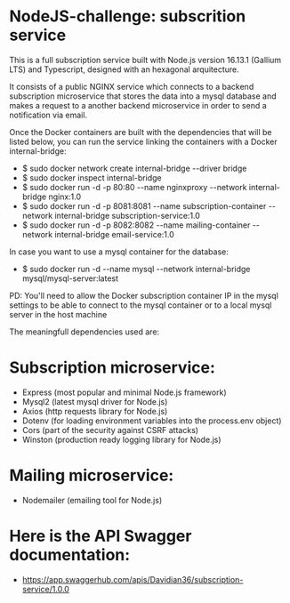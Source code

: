 # NodeJS-challenge: subscrition service

This is a full subscription service built with Node.js version 16.13.1 (Gallium LTS) and Typescript, designed with an hexagonal arquitecture.

It consists of a public NGINX service which connects to a backend subscription microservice that stores the data into a mysql database and makes a request to a another backend microservice in order to send a notification via email.

Once the Docker containers are built with the dependencies that will be listed below, you can run the service linking the containers with a Docker internal-bridge:

  - $ sudo docker network create internal-bridge --driver bridge
  - $ sudo docker inspect internal-bridge
  - $ sudo docker run -d -p 80:80 --name nginxproxy --network internal-bridge nginx:1.0
  - $ sudo docker run -d -p 8081:8081 --name subscription-container --network internal-bridge subscription-service:1.0
  - $ sudo docker run -d -p 8082:8082 --name mailing-container --network internal-bridge email-service:1.0

In case you want to use a mysql container for the database:

  - $ sudo docker run -d --name mysql --network internal-bridge mysql/mysql-server:latest

PD: You'll need to allow the Docker subscription container IP in the mysql settings to be able to connect to the mysql container or to a local mysql server in the host machine

The meaningfull dependencies used are:

# Subscription microservice:
  - Express (most popular and minimal Node.js framework)
  - Mysql2 (latest mysql driver for Node.js)
  - Axios (http requests library for Node.js)
  - Dotenv (for loading environment variables into the process.env object)
  - Cors (part of the security against CSRF attacks)
  - Winston (production ready logging library for Node.js)

# Mailing microservice:
  - Nodemailer (emailing tool for Node.js)

# Here is the API Swagger documentation:
  - https://app.swaggerhub.com/apis/Davidian36/subscription-service/1.0.0
